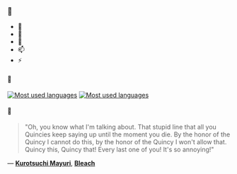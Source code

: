 ### 👋

- 🔭
- 🌱
- 💬
- 📫
- ⚡

#### 🧏

[![Most used languages](https://github-readme-stats-aynah.vercel.app/api/top-langs/?username=aynh&theme=solarized-dark&langs_count=6&layout=compact&hide_title=true)](https://github.com/anuraghazra/github-readme-stats#gh-dark-mode-only)
[![Most used languages](https://github-readme-stats-aynah.vercel.app/api/top-langs/?username=aynh&theme=solarized-light&langs_count=6&layout=compact&hide_title=true)](https://github.com/anuraghazra/github-readme-stats#gh-light-mode-only)

#### 💬

> "Oh, you know what I'm talking about. That stupid line that all you Quincies keep saying up until the moment you die. By the honor of the Quincy I cannot do this, by the honor of the Quincy I won't allow that. Quincy this, Quincy that! Every last one of you! It's so annoying!"

&mdash; [**Kurotsuchi Mayuri**](https://myanimelist.net/character.php?q=Kurotsuchi%20Mayuri&cat=character), [**Bleach**](https://myanimelist.net/search/all?q=Bleach&cat=all)
